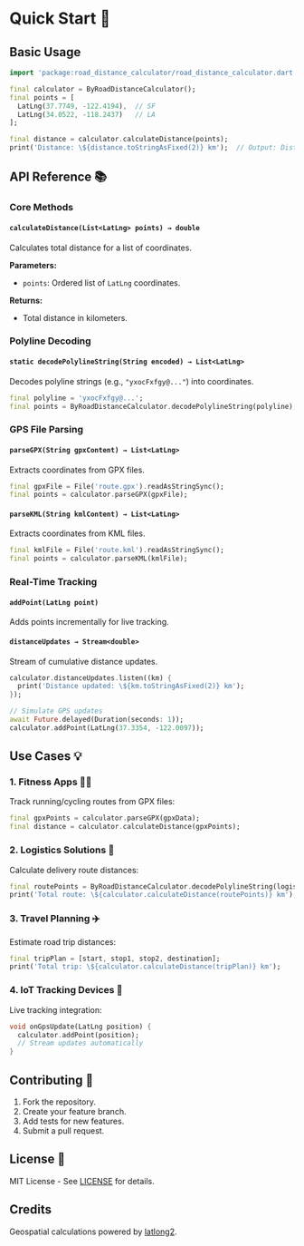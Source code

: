 # Quick Start 🚀

## Basic Usage

```dart
import 'package:road_distance_calculator/road_distance_calculator.dart';

final calculator = ByRoadDistanceCalculator();
final points = [
  LatLng(37.7749, -122.4194),  // SF
  LatLng(34.0522, -118.2437)   // LA
];

final distance = calculator.calculateDistance(points);
print('Distance: \${distance.toStringAsFixed(2)} km');  // Output: Distance: 559.23 km
```

## API Reference 📚

### Core Methods

#### `calculateDistance(List<LatLng> points) → double`
Calculates total distance for a list of coordinates.

**Parameters:**
- `points`: Ordered list of `LatLng` coordinates.

**Returns:**
- Total distance in kilometers.

### Polyline Decoding

#### `static decodePolylineString(String encoded) → List<LatLng>`
Decodes polyline strings (e.g., `"yxocFxfgy@..."`) into coordinates.

```dart
final polyline = 'yxocFxfgy@...';
final points = ByRoadDistanceCalculator.decodePolylineString(polyline);
```

### GPS File Parsing

#### `parseGPX(String gpxContent) → List<LatLng>`
Extracts coordinates from GPX files.

```dart
final gpxFile = File('route.gpx').readAsStringSync();
final points = calculator.parseGPX(gpxFile);
```

#### `parseKML(String kmlContent) → List<LatLng>`
Extracts coordinates from KML files.

```dart
final kmlFile = File('route.kml').readAsStringSync();
final points = calculator.parseKML(kmlFile);
```

### Real-Time Tracking

#### `addPoint(LatLng point)`
Adds points incrementally for live tracking.

#### `distanceUpdates → Stream<double>`
Stream of cumulative distance updates.

```dart
calculator.distanceUpdates.listen((km) {
  print('Distance updated: \${km.toStringAsFixed(2)} km');
});

// Simulate GPS updates
await Future.delayed(Duration(seconds: 1));
calculator.addPoint(LatLng(37.3354, -122.0097));
```

## Use Cases 💡

### 1. Fitness Apps 🏃‍♂️
Track running/cycling routes from GPX files:

```dart
final gpxPoints = calculator.parseGPX(gpxData);
final distance = calculator.calculateDistance(gpxPoints);
```

### 2. Logistics Solutions 🚚
Calculate delivery route distances:

```dart
final routePoints = ByRoadDistanceCalculator.decodePolylineString(logisticsPolyline);
print('Total route: \${calculator.calculateDistance(routePoints)} km');
```

### 3. Travel Planning ✈️
Estimate road trip distances:

```dart
final tripPlan = [start, stop1, stop2, destination];
print('Total trip: \${calculator.calculateDistance(tripPlan)} km');
```

### 4. IoT Tracking Devices 📡
Live tracking integration:

```dart
void onGpsUpdate(LatLng position) {
  calculator.addPoint(position);
  // Stream updates automatically
}
```

## Contributing 🤝

1. Fork the repository.
2. Create your feature branch.
3. Add tests for new features.
4. Submit a pull request.

## License 📄
MIT License - See [LICENSE](LICENSE) for details.

## Credits
Geospatial calculations powered by [latlong2](https://pub.dev/packages/latlong2).
